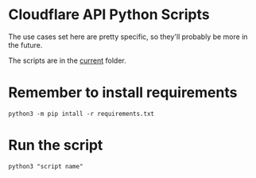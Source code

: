 # Cloudflare API Python Scripts

The use cases set here are pretty specific, so they'll probably be more in the future.

The scripts are in the [current](https://github.com/erfianugrah/cloudflare_api_scripts/tree/master/current) folder.

# Remember to install requirements

```python3 -m pip intall -r requirements.txt```

# Run the script
```python3 "script name"```